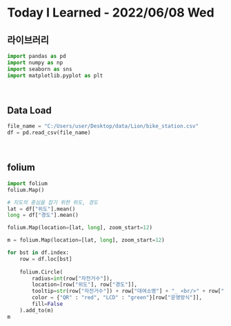 # Today I Learned - 2022/06/08 Wed

## 라이브러리

```python
import pandas as pd
import numpy as np
import seaborn as sns
import matplotlib.pyplot as plt
```
<br>

## Data Load

```python
file_name = "C:/Users/user/Desktop/data/Lion/bike_station.csv"
df = pd.read_csv(file_name)
```
<br>

## folium

```python
import folium
folium.Map()
```

```python
# 지도의 중심을 잡기 위한 위도, 경도
lat = df["위도"].mean()
long = df["경도"].mean()
```

```python
folium.Map(location=[lat, long], zoom_start=12)
```

```python
m = folium.Map(location=[lat, long], zoom_start=12)

for bst in df.index:
    row = df.loc[bst]
        
    folium.Circle(
        radius=int(row["자전거수"]),
        location=[row["위도"], row["경도"]],
        tooltip=str(row["자전거수"]) + row["대여소명"] + "_ <br/>" + row["상세주소"],
        color = {"QR" : "red", "LCD" : "green"}[row["운영방식"]],
        fill=False
    ).add_to(m)
m
```
